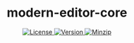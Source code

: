 <h1 align="center">modern-editor-core</h1>

<p align="center">
  <a href="https://github.com/qq15725/modern-editor-core/blob/master/LICENSE" class="mr-3">
    <img src="https://img.shields.io/npm/l/modern-editor-core.svg" alt="License">
  </a>
  <a href="https://www.npmjs.com/package/modern-editor-core">
    <img src="https://img.shields.io/npm/v/modern-editor-core.svg" alt="Version">
  </a>
  <a href="https://cdn.jsdelivr.net/npm/modern-editor-core/dist/index.js">
    <img src="https://img.shields.io/bundlephobia/minzip/modern-editor-core" alt="Minzip">
  </a>
</p>
